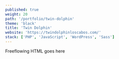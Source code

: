 ```yaml
---
published: true
weight: 20
path: '/portfolio/twin-dolphin'
theme: 'black'
title: 'Twin Dolphin'
website: 'https://twindolphinloscabos.com/'
stack: ['PHP', 'JavaScript', 'WordPress', 'Sass']
---
```


Freeflowing HTML goes here
